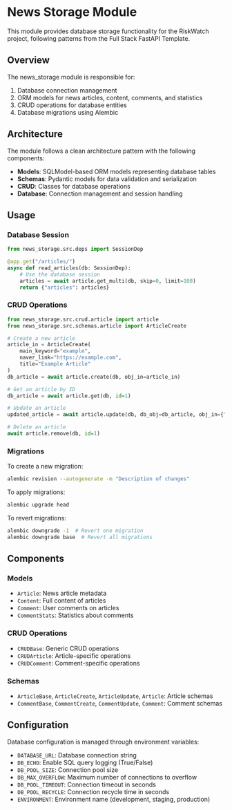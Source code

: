 # News Storage Module

This module provides database storage functionality for the RiskWatch project, following patterns from the Full Stack FastAPI Template.

## Overview

The news_storage module is responsible for:

1. Database connection management
2. ORM models for news articles, content, comments, and statistics
3. CRUD operations for database entities
4. Database migrations using Alembic

## Architecture

The module follows a clean architecture pattern with the following components:

- **Models**: SQLModel-based ORM models representing database tables
- **Schemas**: Pydantic models for data validation and serialization
- **CRUD**: Classes for database operations
- **Database**: Connection management and session handling

## Usage

### Database Session

```python
from news_storage.src.deps import SessionDep

@app.get("/articles/")
async def read_articles(db: SessionDep):
    # Use the database session
    articles = await article.get_multi(db, skip=0, limit=100)
    return {"articles": articles}
```

### CRUD Operations

```python
from news_storage.src.crud.article import article
from news_storage.src.schemas.article import ArticleCreate

# Create a new article
article_in = ArticleCreate(
    main_keyword="example",
    naver_link="https://example.com",
    title="Example Article"
)
db_article = await article.create(db, obj_in=article_in)

# Get an article by ID
db_article = await article.get(db, id=1)

# Update an article
updated_article = await article.update(db, db_obj=db_article, obj_in={"title": "New Title"})

# Delete an article
await article.remove(db, id=1)
```

### Migrations

To create a new migration:

```bash
alembic revision --autogenerate -m "Description of changes"
```

To apply migrations:

```bash
alembic upgrade head
```

To revert migrations:

```bash
alembic downgrade -1  # Revert one migration
alembic downgrade base  # Revert all migrations
```

## Components

### Models

- `Article`: News article metadata
- `Content`: Full content of articles
- `Comment`: User comments on articles
- `CommentStats`: Statistics about comments

### CRUD Operations

- `CRUDBase`: Generic CRUD operations
- `CRUDArticle`: Article-specific operations
- `CRUDComment`: Comment-specific operations

### Schemas

- `ArticleBase`, `ArticleCreate`, `ArticleUpdate`, `Article`: Article schemas
- `CommentBase`, `CommentCreate`, `CommentUpdate`, `Comment`: Comment schemas

## Configuration

Database configuration is managed through environment variables:

- `DATABASE_URL`: Database connection string
- `DB_ECHO`: Enable SQL query logging (True/False)
- `DB_POOL_SIZE`: Connection pool size
- `DB_MAX_OVERFLOW`: Maximum number of connections to overflow
- `DB_POOL_TIMEOUT`: Connection timeout in seconds
- `DB_POOL_RECYCLE`: Connection recycle time in seconds
- `ENVIRONMENT`: Environment name (development, staging, production)
